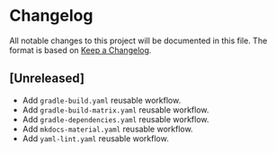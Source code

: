 # Changelog
All notable changes to this project will be documented in this file. The format is based on [Keep a Changelog](https://keepachangelog.com/en/1.1.0/).

## [Unreleased]
- Add `gradle-build.yaml` reusable workflow.
- Add `gradle-build-matrix.yaml` reusable workflow.
- Add `gradle-dependencies.yaml` reusable workflow.
- Add `mkdocs-material.yaml` reusable workflow.
- Add `yaml-lint.yaml` reusable workflow.
